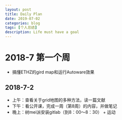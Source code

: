 ```yaml
---
layout: post
title: Daily Plan
date: 2019-07-02
categories: blog
tags: [个人总结]
description: Life must have a goal
---
```



# 2018-7 第一个周

* 搞懂ETHZ的gird map和运行Autoware效果

## 2018-7-2

- 上午：查看关于grid地图的多种方法，读一篇文献
- 下午：看公开课，完成一周（第8周）的内容，并做笔记
- 晚上：树mei派安装gitlab（到8：00～8：30） + 运动
